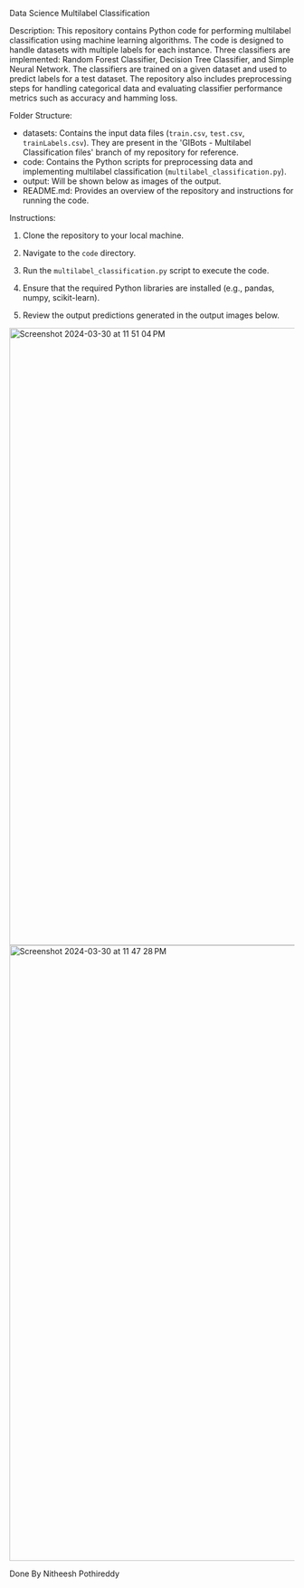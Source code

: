 Data Science Multilabel Classification

Description:
This repository contains Python code for performing multilabel classification using machine learning algorithms. The code is designed to handle datasets with multiple labels for each instance. Three classifiers are implemented: Random Forest Classifier, Decision Tree Classifier, and Simple Neural Network. The classifiers are trained on a given dataset and used to predict labels for a test dataset. The repository also includes preprocessing steps for handling categorical data and evaluating classifier performance metrics such as accuracy and hamming loss.

Folder Structure:
- datasets: Contains the input data files (`train.csv`, `test.csv`, `trainLabels.csv`). They are present in the 'GIBots - Multilabel Classification files' branch of my repository for reference.
- code: Contains the Python scripts for preprocessing data and implementing multilabel classification (`multilabel_classification.py`).
- output: Will be shown below as images of the output.
- README.md: Provides an overview of the repository and instructions for running the code.

Instructions:
1. Clone the repository to your local machine.
2. Navigate to the `code` directory.

3. Run the `multilabel_classification.py` script to execute the code.
4. Ensure that the required Python libraries are installed (e.g., pandas, numpy, scikit-learn).
5. Review the output predictions generated in the output images below.

<img width="1091" alt="Screenshot 2024-03-30 at 11 51 04 PM" src="https://github.com/nitheesh-pothireddy/My-projects/assets/58605710/12efdea3-7d8f-4dec-bc72-22018f8a3f82">
<img width="1088" alt="Screenshot 2024-03-30 at 11 47 28 PM" src="https://github.com/nitheesh-pothireddy/My-projects/assets/58605710/441a04aa-3311-407a-bfb8-d15e4e54101f">




Done By
Nitheesh Pothireddy
